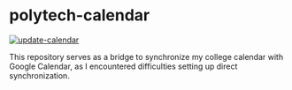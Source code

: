 # polytech-calendar

[![update-calendar](https://github.com/lauragoncalvesp/polytech-calendar/actions/workflows/polytech-calendar.yml/badge.svg)](https://github.com/lauragoncalvesp/polytech-calendar/actions/workflows/polytech-calendar.yml)

This repository serves as a bridge to synchronize my college calendar with Google Calendar, as I encountered difficulties setting up direct synchronization.
